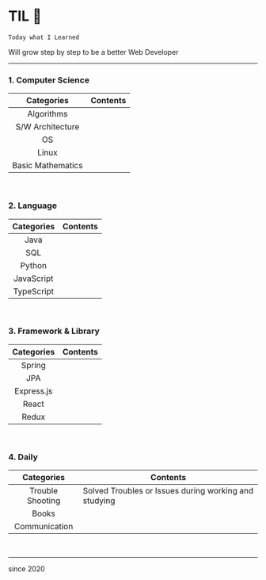 # TIL :muscle:

`Today what I Learned`

Will grow step by step to be a better Web Developer

---

### **1. Computer Science**

|    Categories     | Contents |
| :---------------: | -------- |
|    Algorithms     |          |
| S/W Architecture  |          |
|        OS         |          |
|       Linux       |          |
| Basic Mathematics |          |

<br>

### **2. Language**

| Categories | Contents |
| :--------: | -------- |
|    Java    |          |
|    SQL     |          |
|   Python   |          |
| JavaScript |          |
| TypeScript |          |

<br>

### **3. Framework & Library**

| Categories | Contents |
| :--------: | -------- |
|   Spring   |          |
|    JPA     |          |
| Express.js |          |
|   React    |          |
|   Redux    |          |

<br>

### **4. Daily**

|    Categories    | Contents                                              |
| :--------------: | ----------------------------------------------------- |
| Trouble Shooting | Solved Troubles or Issues during working and studying |
|      Books       |                                                       |
|  Communication   |                                                       |

<br>

---

since 2020
